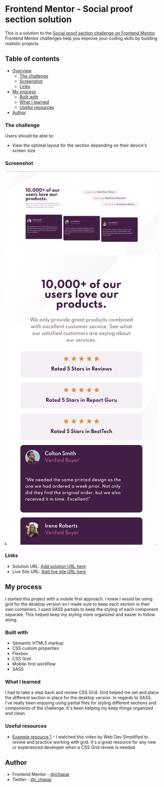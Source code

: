 # Frontend Mentor - Social proof section solution

This is a solution to the [Social proof section challenge on Frontend Mentor](https://www.frontendmentor.io/challenges/social-proof-section-6e0qTv_bA). Frontend Mentor challenges help you improve your coding skills by building realistic projects.

## Table of contents

- [Overview](#overview)
  - [The challenge](#the-challenge)
  - [Screenshot](#screenshot)
  - [Links](#links)
- [My process](#my-process)
  - [Built with](#built-with)
  - [What I learned](#what-i-learned)
  - [Useful resources](#useful-resources)
- [Author](#author)

### The challenge

Users should be able to:

- View the optimal layout for the section depending on their device's screen size

### Screenshot

![](./dist/images/desktop.png)
![](./dist/images/mobile.png)

### Links

- Solution URL: [Add solution URL here](https://github.com/jchapar/social_proof_section)
- Live Site URL: [Add live site URL here](https://jchapar.github.io/social_proof_section/)

## My process

I started this project with a mobile first approach. I knew I would be using grid for the desktop version so I made sure to keep each section in their own containers. I used SASS partials to keep the styling of each component separate. This helped keep my styling more organized and easier to follow along.

### Built with

- Semantic HTML5 markup
- CSS custom properties
- Flexbox
- CSS Grid
- Mobile-first workflow
- SASS

### What I learned

I had to take a step back and review CSS Grid. Grid helped me set and place the different section in place for the desktop version.
In regards to SASS, I've really been enjoying using partial files for styling different sections and components of the challenge. It's been helping my keep things organized and clean.

### Useful resources

- [Example resource 1](https://www.youtube.com/watch?v=9zBsdzdE4sM&t=793s) - I watched this video by Web Dev Simplified to review and practice working with grid. It's a great resource for any new or experienced developer when a CSS Grid review is needed.

## Author

- Frontend Mentor - [@jchapar](https://www.frontendmentor.io/profile/jchapar)
- Twitter - [@j_chapar](https://www.twitter.com/j_chapar)
